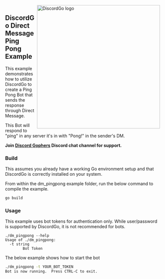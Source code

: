 <img align="right" alt="DiscordGo logo" src="/docs/img/discordgo.svg" width="400">

## DiscordGo Direct Message Ping Pong Example

This example demonstrates how to utilize DiscordGo to create a Ping Pong Bot
that sends the response through Direct Message.

This Bot will respond to "ping" in any server it's in with "Pong!" in the
sender's DM.

**Join [Discord Gophers](https://discord.gg/0f1SbxBZjYoCtNPP)
Discord chat channel for support.**

### Build

This assumes you already have a working Go environment setup and that
DiscordGo is correctly installed on your system.

From within the dm_pingpong example folder, run the below command to compile the
example.

```sh
go build
```

### Usage

This example uses bot tokens for authentication only. While user/password is
supported by DiscordGo, it is not recommended for bots.

```
./dm_pingpong --help
Usage of ./dm_pingpong:
  -t string
        Bot Token
```

The below example shows how to start the bot

```sh
./dm_pingpong -t YOUR_BOT_TOKEN
Bot is now running.  Press CTRL-C to exit.
```

